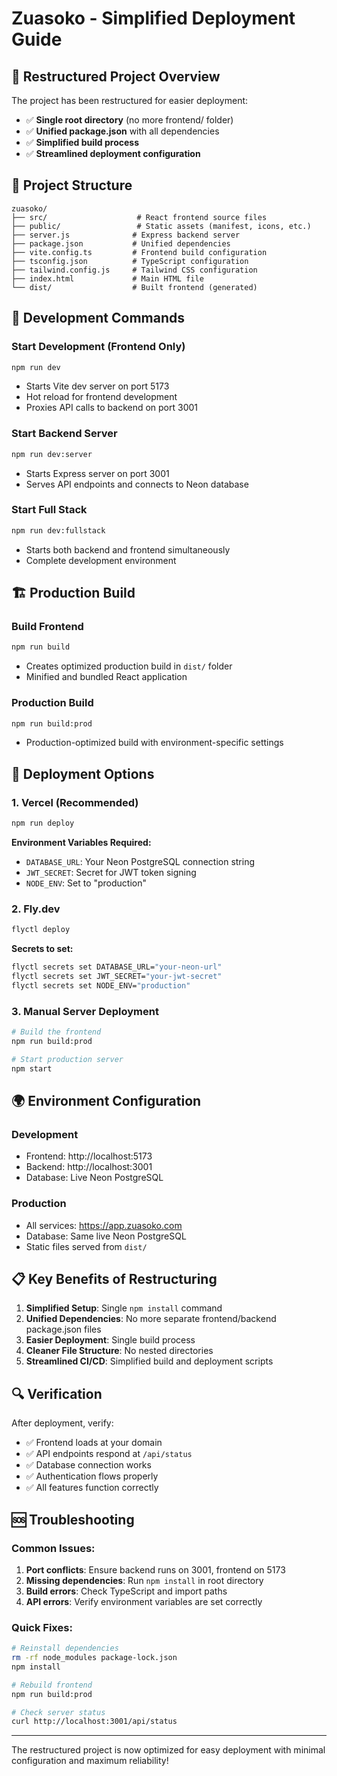 # Zuasoko - Simplified Deployment Guide

## 🚀 Restructured Project Overview

The project has been restructured for easier deployment:

- ✅ **Single root directory** (no more frontend/ folder)
- ✅ **Unified package.json** with all dependencies
- ✅ **Simplified build process**
- ✅ **Streamlined deployment configuration**

## 📁 Project Structure

```
zuasoko/
├── src/                    # React frontend source files
├── public/                 # Static assets (manifest, icons, etc.)
├── server.js              # Express backend server
├── package.json           # Unified dependencies
├── vite.config.ts         # Frontend build configuration
├── tsconfig.json          # TypeScript configuration
├── tailwind.config.js     # Tailwind CSS configuration
├── index.html             # Main HTML file
└── dist/                  # Built frontend (generated)
```

## 🔧 Development Commands

### Start Development (Frontend Only)
```bash
npm run dev
```
- Starts Vite dev server on port 5173
- Hot reload for frontend development
- Proxies API calls to backend on port 3001

### Start Backend Server
```bash
npm run dev:server
```
- Starts Express server on port 3001
- Serves API endpoints and connects to Neon database

### Start Full Stack
```bash
npm run dev:fullstack
```
- Starts both backend and frontend simultaneously
- Complete development environment

## 🏗️ Production Build

### Build Frontend
```bash
npm run build
```
- Creates optimized production build in `dist/` folder
- Minified and bundled React application

### Production Build
```bash
npm run build:prod
```
- Production-optimized build with environment-specific settings

## 🚀 Deployment Options

### 1. Vercel (Recommended)
```bash
npm run deploy
```

**Environment Variables Required:**
- `DATABASE_URL`: Your Neon PostgreSQL connection string
- `JWT_SECRET`: Secret for JWT token signing
- `NODE_ENV`: Set to "production"

### 2. Fly.dev
```bash
flyctl deploy
```

**Secrets to set:**
```bash
flyctl secrets set DATABASE_URL="your-neon-url"
flyctl secrets set JWT_SECRET="your-jwt-secret"
flyctl secrets set NODE_ENV="production"
```

### 3. Manual Server Deployment
```bash
# Build the frontend
npm run build:prod

# Start production server
npm start
```

## 🌍 Environment Configuration

### Development
- Frontend: http://localhost:5173
- Backend: http://localhost:3001
- Database: Live Neon PostgreSQL

### Production
- All services: https://app.zuasoko.com
- Database: Same live Neon PostgreSQL
- Static files served from `dist/`

## 📋 Key Benefits of Restructuring

1. **Simplified Setup**: Single `npm install` command
2. **Unified Dependencies**: No more separate frontend/backend package.json files
3. **Easier Deployment**: Single build process
4. **Cleaner File Structure**: No nested directories
5. **Streamlined CI/CD**: Simplified build and deployment scripts

## 🔍 Verification

After deployment, verify:
- ✅ Frontend loads at your domain
- ✅ API endpoints respond at `/api/status`
- ✅ Database connection works
- ✅ Authentication flows properly
- ✅ All features function correctly

## 🆘 Troubleshooting

### Common Issues:
1. **Port conflicts**: Ensure backend runs on 3001, frontend on 5173
2. **Missing dependencies**: Run `npm install` in root directory
3. **Build errors**: Check TypeScript and import paths
4. **API errors**: Verify environment variables are set correctly

### Quick Fixes:
```bash
# Reinstall dependencies
rm -rf node_modules package-lock.json
npm install

# Rebuild frontend
npm run build:prod

# Check server status
curl http://localhost:3001/api/status
```

---

The restructured project is now optimized for easy deployment with minimal configuration and maximum reliability!
